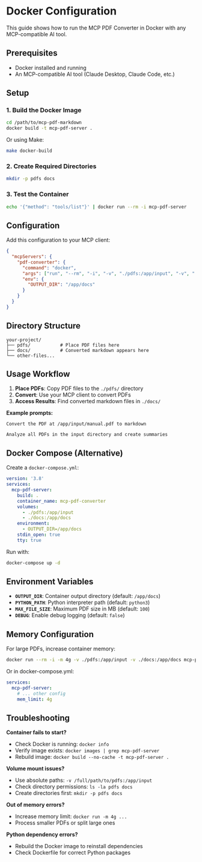 # Docker Configuration

This guide shows how to run the MCP PDF Converter in Docker with any MCP-compatible AI tool.

## Prerequisites

- Docker installed and running
- An MCP-compatible AI tool (Claude Desktop, Claude Code, etc.)

## Setup

### 1. Build the Docker Image

```bash
cd /path/to/mcp-pdf-markdown
docker build -t mcp-pdf-server .
```

Or using Make:
```bash
make docker-build
```

### 2. Create Required Directories

```bash
mkdir -p pdfs docs
```

### 3. Test the Container

```bash
echo '{"method": "tools/list"}' | docker run --rm -i mcp-pdf-server
```

## Configuration

Add this configuration to your MCP client:

```json
{
  "mcpServers": {
    "pdf-converter": {
      "command": "docker",
      "args": ["run", "--rm", "-i", "-v", "./pdfs:/app/input", "-v", "./docs:/app/docs", "mcp-pdf-server"],
      "env": {
        "OUTPUT_DIR": "/app/docs"
      }
    }
  }
}
```

## Directory Structure

```
your-project/
├── pdfs/           # Place PDF files here
├── docs/           # Converted markdown appears here
└── other-files...
```

## Usage Workflow

1. **Place PDFs**: Copy PDF files to the `./pdfs/` directory
2. **Convert**: Use your MCP client to convert PDFs
3. **Access Results**: Find converted markdown files in `./docs/`

**Example prompts:**
```
Convert the PDF at /app/input/manual.pdf to markdown
```

```
Analyze all PDFs in the input directory and create summaries
```

## Docker Compose (Alternative)

Create a `docker-compose.yml`:

```yaml
version: '3.8'
services:
  mcp-pdf-server:
    build: .
    container_name: mcp-pdf-converter
    volumes:
      - ./pdfs:/app/input
      - ./docs:/app/docs
    environment:
      - OUTPUT_DIR=/app/docs
    stdin_open: true
    tty: true
```

Run with:
```bash
docker-compose up -d
```

## Environment Variables

- **`OUTPUT_DIR`**: Container output directory (default: `/app/docs`)
- **`PYTHON_PATH`**: Python interpreter path (default: `python3`)
- **`MAX_FILE_SIZE`**: Maximum PDF size in MB (default: `100`)
- **`DEBUG`**: Enable debug logging (default: `false`)

## Memory Configuration

For large PDFs, increase container memory:

```bash
docker run --rm -i -m 4g -v ./pdfs:/app/input -v ./docs:/app/docs mcp-pdf-server
```

Or in docker-compose.yml:
```yaml
services:
  mcp-pdf-server:
    # ... other config
    mem_limit: 4g
```

## Troubleshooting

**Container fails to start?**
- Check Docker is running: `docker info`
- Verify image exists: `docker images | grep mcp-pdf-server`
- Rebuild image: `docker build --no-cache -t mcp-pdf-server .`

**Volume mount issues?**
- Use absolute paths: `-v /full/path/to/pdfs:/app/input`
- Check directory permissions: `ls -la pdfs docs`
- Create directories first: `mkdir -p pdfs docs`

**Out of memory errors?**
- Increase memory limit: `docker run -m 4g ...`
- Process smaller PDFs or split large ones

**Python dependency errors?**
- Rebuild the Docker image to reinstall dependencies
- Check Dockerfile for correct Python packages